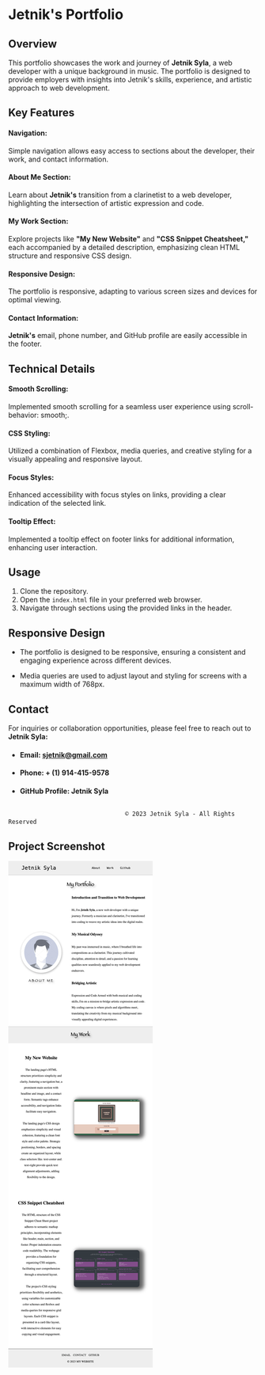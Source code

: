 # Jetnik's Portfolio

## Overview

This portfolio showcases the work and journey of **Jetnik Syla**, a web developer with a unique background in music. The portfolio is designed to provide employers with insights into Jetnik's skills, experience, and artistic approach to web development.

## Key Features

#### **Navigation:** 
Simple navigation allows easy access to sections about the developer, their work, and contact information.

#### **About Me Section:** 
Learn about **Jetnik's** transition from a clarinetist to a web developer, highlighting the intersection of artistic expression and code.

#### **My Work Section:**
 Explore projects like **"My New Website"** and **"CSS Snippet Cheatsheet,"** each accompanied by a detailed description, emphasizing clean HTML structure and responsive CSS design.

#### **Responsive Design:**
The portfolio is responsive, adapting to various screen sizes and devices for optimal viewing.

#### **Contact Information:** 
 **Jetnik's** email, phone number, and GitHub profile are easily accessible in the footer.

## Technical Details

#### **Smooth Scrolling:**
Implemented smooth scrolling for a seamless user experience using scroll-behavior: smooth;.

#### **CSS Styling:**
 Utilized a combination of Flexbox, media queries, and creative styling for a visually appealing and responsive layout.

#### **Focus Styles:**
 Enhanced accessibility with focus styles on links, providing a clear indication of the selected link.

#### **Tooltip Effect:**
Implemented a tooltip effect on footer links for additional information, enhancing user interaction.

## Usage

1. Clone the repository.
2. Open the ``index.html`` file in your preferred web browser.
3. Navigate through sections using the provided links in the header.

## Responsive Design

* The portfolio is designed to be responsive, ensuring a consistent and engaging experience across different devices.

* Media queries are used to adjust layout and styling for screens with a maximum width of 768px.

## Contact

For inquiries or collaboration opportunities, please feel free to reach out to **Jetnik Syla:**

* #### **Email:** sjetnik@gmail.com

* #### **Phone:** + (1) 914-415-9578

* #### **GitHub Profile:** Jetnik Syla

##
                                     © 2023 Jetnik Syla - All Rights Reserved


## Project Screenshot

![/Users/jetniksyla/Desktop/My-PROJECTS/my_portfolio/assets/My_portfolio_screenshot.html.png](assets/My_portfolio_screenshot.html.png)